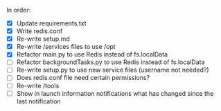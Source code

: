 In order:

- [x] Update requirements.txt
- [x] Write redis.conf
- [x] Re-write setup.md
- [x] Re-write /services files to use /opt
- [x] Refactor main.py to use Redis instead of fs.localData
- [ ] Refactor backgroundTasks.py to use Redis instead of fs.localData
- [ ] Re-write setup.py to use new service files (username not needed?)
- [ ] Does redis.conf file need certain permissions?
- [ ] Re-write /tools
- [ ] Show in launch information notifications what has changed since the last notification
